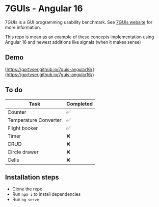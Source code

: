 # 7GUIs - Angular 16

7GUIs is a GUI programming usability benchmark.
See [7GUIs website](https://7guis.github.io/7guis) for more information.

This repo is mean as an example of these concepts implementation
using Angular 16 and newest additions like signals
(when it makes sense)

## Demo

[https://gortyser.github.io/7guis-angular16/](https://gortyser.github.io/7guis-angular16/)

## To do

| Task                  | Completed |
|-----------------------|-----------|
| Counter               | ✅         |
| Temperature Converter | ✅         |
| Flight booker         | ✅         |
| Timer                 | ❌         |
| CRUD                  | ❌         |
| Circle drawer         | ❌         |
| Cells                 | ❌         |

## Installation steps

- Clone the repo
- Run `npm i` to install dependencies
- Run `ng serve`

